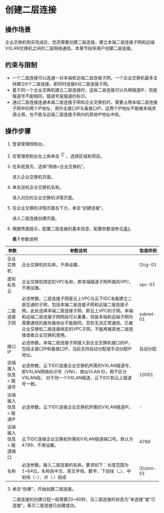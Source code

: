 # 创建二层连接<a name="esw_ug_0007"></a>

## 操作场景<a name="section58516512444"></a>

企业交换机购买完成后，您还需要创建二层连接，建立本端二层连接子网和远端VXLAN交换机之间的二层网络通信。本章节指导用户创建二层连接。

## 约束与限制<a name="section943919266467"></a>

-   一个二层连接可以连通一对本端和远端二层连接子网，一个企业交换机最多支持建立6个二层连接，即同时连接6对二层连接子网。
-   基于同一个企业交换机建立二层连接时，这些二层连接可以共用隧道IP，但是隧道号不能相同，隧道号是隧道的标识。
-   通过二层连接连通本端二层连接子网和企业交换机时，需要占用本端二层连接子网中的两个IP地址，用作主接口IP与备接口IP。这两个IP地址不能被本端资源占用，也不能与远端二层连接子网内的其他IP地址冲突。

## 操作步骤<a name="section157779324467"></a>

1.  登录管理控制台。

1.  在管理控制台左上角单击![](figures/icon-region.png)，选择区域和项目。
2.  在系统首页，选择“网络\>企业交换机”。

    进入企业交换机页面。

3.  单击目标企业交换机名称。

    进入对应的企业交换机详情页面。


1.  在企业交换机详情页面右下方，单击“创建连接”。

    进入二层连接创建页面。

2.  根据界面提示，配置二层连接的基本信息，配置参数请参见[表1](#zh-cn_topic_0228866532_table37675406)。

    **表 1**  参数说明

|参数|参数说明|取值样例|
|--|--|--|
|企业交换机|企业交换机的名称，不用设置。|l2cg-01|
|虚拟私有云|企业交换机绑定的VPC名称，即本端隧道子网所属的VPC，不用设置。|vpc-01|
|二层连接子网|必选参数。二层连接子网是云上VPC与云下IDC准备建立二层互通的子网，包括本端二层连接子网和远端二层连接子网。此处选择本端二层连接子网，即云上VPC的子网。本端和远端二层连接子网网段可以重叠，但是本端和远端子网内需要通信的服务器地址不能相同，否则无法正常通信。已被企业交换机二层连接绑定的VPC子网，不能再被其他二层连接或者企业交换机使用。|subnet-01|
|接口IP|必选参数。本端二层连接子网接入到企业交换机接口的IP，包括主接口IP和备接口IP，当前支持自动分配或手动分配IP地址。|自动分配|
|远端接入信息 > 隧道号|必选参数。云下IDC连接企业交换机所需的VXLAN隧道号，即VXLAN网络标识号（VNI），类似VLAN ID，用于区分VXLAN段。 对于同一个VXLAN隧道，云下IDC和云上隧道号一致。|10001|
|远端接入信息 > 隧道IP|必选参数。云下IDC连接企业交换机所需的VXLAN隧道IP。|-|
|远端接入信息 > 隧道端口|云下IDC连接企业交换机所需的VXLAN隧道端口号。默认为4789，不用设置。|4789|
|名称|必选参数。输入二层连接的名称。要求如下：长度范围为1~64位。名称由中文、英文字母、数字、下划线（_）、中划线（-）、点（.）组成|l2conn-01|


3.  单击“创建”，开始创建二层连接。

    二层连接的创建过程一般需要20\~60秒，当二层连接的状态为“未连接”或“已连接”，表示二层连接已创建成功。


